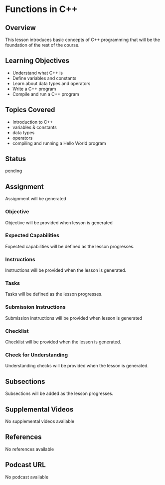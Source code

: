 # Functions in C++

## Overview

This lesson introduces basic concepts of C++ programming that will be the foundation of the rest of the course.

## Learning Objectives

- Understand what C++ is
- Define variables and constants
- Learn about data types and operators
- Write a C++ program
- Compile and run a C++ program

## Topics Covered

- Introduction to C++
- variables & constants
- data types
- operators
- compiling and running a Hello World program

## Status

pending

## Assignment

Assignment will be generated

### Objective

Objective will be provided when lesson is generated

### Expected Capabilities

Expected capabilities will be defined as the lesson progresses.

### Instructions

Instructions will be provided when the lesson is generated.

### Tasks

Tasks will be defined as the lesson progresses.

### Submission Instructions

Submission instructions will be provided when lesson is generated

### Checklist

Checklist will be provided when the lesson is generated.

### Check for Understanding

Understanding checks will be provided when the lesson is generated.

## Subsections

Subsections will be added as the lesson progresses.

## Supplemental Videos

No supplemental videos available

## References

No references available

## Podcast URL

No podcast available